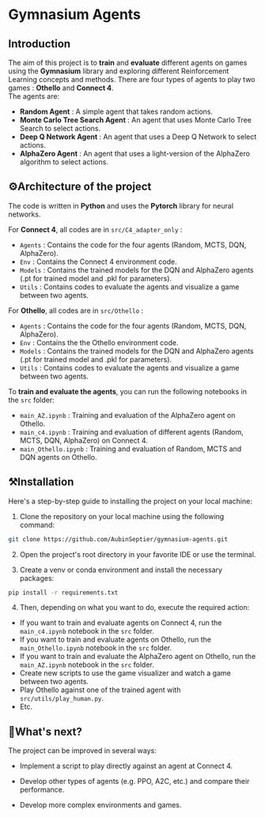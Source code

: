 # Gymnasium Agents

## Introduction

The aim of this project is to **train** and **evaluate** different agents on games using the **Gymnasium** library and exploring different Reinforcement Learning concepts and methods. There are four types of agents to play two games : **Othello** and **Connect 4**.  
The agents are:
- **Random Agent** : A simple agent that takes random actions.
- **Monte Carlo Tree Search Agent** : An agent that uses Monte Carlo Tree Search to select actions.
- **Deep Q Network Agent** : An agent that uses a Deep Q Network to select actions.
- **AlphaZero Agent** : An agent that uses a light-version of the AlphaZero algorithm to select actions.  

## ⚙️Architecture of the project

The code is written in **Python** and uses the **Pytorch** library for neural networks.   

For **Connect 4**, all codes are in `src/C4_adapter_only` :
- `Agents` :  Contains the code for the four agents (Random, MCTS, DQN, AlphaZero).
- `Env` : Contains the Connect 4 environment code.
- `Models` : Contains the trained models for the DQN and AlphaZero agents (.pt for trained model and .pkl for parameters).
- `Utils` : Contains codes to evaluate the agents and visualize a game between two agents.

For **Othello**, all codes are in `src/Othello` :
- `Agents` : Contains the code for the four agents (Random, MCTS, DQN, AlphaZero).
- `Env` : Contains the the Othello environment code.
- `Models` : Contains the trained models for the DQN and AlphaZero agents (.pt for trained model and .pkl for parameters).
- `Utils` : Contains codes to evaluate the agents and visualize a game between two agents.

To **train and evaluate the agents**, you can run the following notebooks in the `src` folder:
- `main_AZ.ipynb` : Training and evaluation of the AlphaZero agent on Othello.
- `main_c4.ipynb` : Training and evaluation of different agents (Random, MCTS, DQN, AlphaZero) on Connect 4.
- `main_Othello.ipynb` : Training and evaluation of Random, MCTS and DQN agents on Othello.


## ⚒️Installation

Here's a step-by-step guide to installing the project on your local machine:

1. Clone the repository on your local machine using the following command:
```bash
git clone https://github.com/AubinSeptier/gymnasium-agents.git
```

2. Open the project's root directory in your favorite IDE or use the terminal.

3. Create a venv or conda environment and install the necessary packages:
```bash
pip install -r requirements.txt
```

4. Then, depending on what you want to do, execute the required action:  
- If you want to train and evaluate agents on Connect 4, run the `main_c4.ipynb` notebook in the `src` folder.
- If you want to train and evaluate agents on Othello, run the `main_Othello.ipynb` notebook in the `src` folder.
- If you want to train and evaluate the AlphaZero agent on Othello, run the `main_AZ.ipynb` notebook in the `src` folder.
- Create new scripts to use the game visualizer and watch a game between two agents.
- Play Othello against one of the trained agent with `src/utils/play_human.py`.
- Etc.


## 📅What's next?

The project can be improved in several ways:

- Implement a script to play directly against an agent at Connect 4.  

- Develop other types of agents (e.g. PPO, A2C, etc.) and compare their performance.    

- Develop more complex environments and games.  